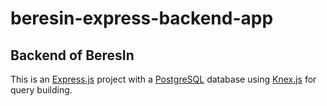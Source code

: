 # beresin-express-backend-app

## Backend of BeresIn

This is an [Express.js](https://expressjs.com) project with a [PostgreSQL](https://www.postgresql.org) database using [Knex.js](https://knexjs.org) for query building.

